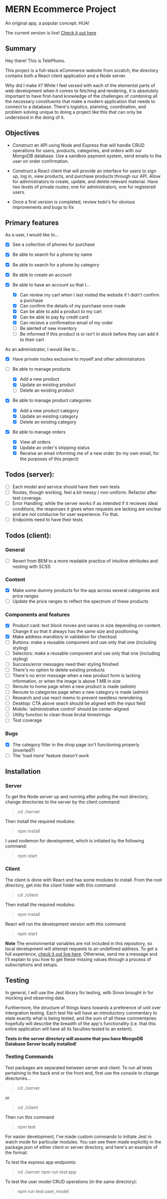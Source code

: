 # MERN Ecommerce Project

An original app, a popular concept. HUA!

The current version is live! [Check it out here](https://telephono.netlify.app/)

## Summary

Hey there! This is TelePhono.

This project is a full-stack eCommerce website from scratch; the directory contains both a React client application and a Node server.

Why did I make it? While I feel versed with each of the elemental parts of web development when it comes to fetching and rendering, it is absolutely important to have first-hand knowledge of the challenges of combining all the necessary constituents that make a modern application that needs to connect to a database. There's logistics, planning, coordination, and problem solving unique to doing a project like this that can only be understood in the doing of it.

## Objectives

- Construct an API using Node and Express that will handle CRUD operations for users, products, categories, and orders with our MongoDB database. Use a sandbox payment system, send emails to the user on order confirmation.

- Construct a React client that will provide an interface for users to sign up, log in, view products, and purchase products through our API. Allow for administrators to create, update, and delete relevant material. Have two levels of private routes; one for administrators, one for registered users.

- Once a first version is completed, review todo's for obvious improvements and bugs to fix

## Primary features

As a user, I would like to...

- [x] See a collection of phones for purchase
- [x] Be able to search for a phone by name
- [x] Be able to search for a phone by category
- [x] Be able to create an account

- [x] Be able to have an account so that I...
  - [x] Can review my cart when I last visited the website if I didn't confirm a purchase
  - [x] Can confirm the details of my purchase once made
  - [x] Can be able to add a product to my cart
  - [x] Can be able to pay by credit card
  - [x] Can recieve a confirmation email of my order
  - [ ] Be alerted of new inventory
  - [ ] Be informed if this product is or isn't in stock before they can add it to their cart

As an administrator, I would like to...

- [x] Have private routes exclusive to myself and other administrators

- [ ] Be able to manage products

  - [x] Add a new product
  - [x] Update an existing product
  - [ ] Delete an existing product

- [x] Be able to manage product categories

  - [x] Add a new product category
  - [x] Update an existing category
  - [x] Delete an existing category

- [x] Be able to manage orders
  - [x] View all orders
  - [x] Update an order's shipping status
  - [x] Receive an email informing me of a new order (to my own email, for the purposes of this project)

## Todos (server):

- [ ] Each model and service should have their own tests
- [ ] Routes, though working, feel a bit messy / non-uniform. Refactor after test coverage.
- [ ] Error Handling: while the server works if as intended if it recieves ideal conditions, the responses it gives when requests are lacking are unclear and are not conducive for user experience. Fix that.
- [ ] Endpoints need to have their tests

## Todos (client):

### General

- [ ] Revert from BEM to a more readable practice of intuitive attributes and nesting with SCSS

### Content

- [x] Make some dummy products for the app across several categories and price ranges
- [ ] Update the price ranges to reflect the spectrum of these products

### Components and features

- [x] Product card: text block moves and varies in size depending on content. Change it so that it always has the same size and positioning.
- [x] Make address manditory in validation for checkout
- [ ] Buttons: make a reusable component and use only that one (including styling)
- [ ] Selectors: make a reusable component and use only that one (including styling)
- [ ] Success/error messages need their styling finished
- [ ] There's no option to delete existing products
- [ ] There's no error message when a new product form is lacking information, or when the image is above 1 MB in size
- [ ] Reroute to home page when a new product is made (admin)
- [ ] Reroute to categories page when a new category is made (admin)
- [ ] Research and use react memo to prevent needless rerendering
- [ ] Desktop: CTA above seach should be aligned with the input field
- [ ] Mobile: 'administrative control' should be center-aligned
- [ ] Utility function to clean those brutal timestrings
- [ ] Test coverage

### Bugs

- [x] The category filter in the shop page isn't functioning properly (inverted?)
- [ ] The 'load more' feature doesn't work

## Installation

### Server

To get the Node server up and running after pulling the root directory, change directories to the server by the client command:

> cd ./server

Then install the required modules:

> npm install

I used nodemon for development, which is initiated by the following command:

> npm start

### Client

The client is done with React and has some modules to install. From the root directory, get into the client folder with this command:

> cd ./client

Then install the required modules:

> npm install

React will run the development version with this command:

> npm start

**Note** The environmental variables are not included in this repository, so local development will attempt requests to an undefined address. To get a full experience, [check it out live here](https://telephono.netlify.app/). Otherwise, send me a message and I'll explain to you how to get these missing values through a process of subscriptions and setups.

## Testing

In general, I will use the Jest library for testing, with Sinon brought in for mocking and observing data.

Furthermore, the structure of things leans towards a preference of unit over intergration testing. Each test file will have an introductory commentary to state exactly what is being tested, and the sum of all these commentaries hopefully will describe the breadth of the app's functionality (i.e. that this entire application will have all its faculties tested to an extent).

**Tests in the server directory will assume that you have MongoDB Database Server locally installed!**

### Testing Commands

Test packages are separated between server and client. To run all tests pertaining to the back end or the front end, first use the console to change directories...

> cd ./server

or

> cd ./client

Then run this command

> npm test

For easier development, I've made custom commands to initiate Jest in watch mode for particular modules. You can see them made explicitly in the package.json of either client or server directory, and here's an example of the format:

To test the express app endpoints:

> cd ./server
> npm run test:app

To test the user model CRUD operations (in the same directory):

> npm run test:user_model

